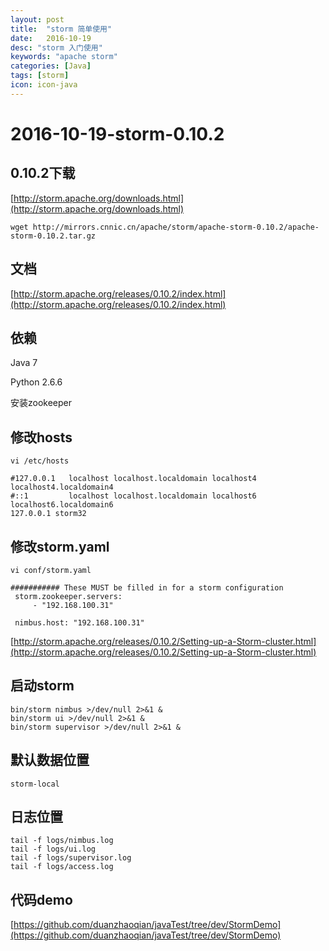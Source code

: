 ```yaml
---
layout: post
title:  "storm 简单使用"
date:   2016-10-19
desc: "storm 入门使用"
keywords: "apache storm"
categories: [Java]
tags: [storm]
icon: icon-java
---
```



# 2016-10-19-storm-0.10.2

<!--
create time: 2016-10-19 11:32:08
Author: 段朝骞
Email: duanzhaoqian@duanzhaoqian.com

categories:[Linux] [Database]  [Java] [HTML]  [Mac] [Life]
icon:fa-linux fa-database icon-java fa-apple

icon http://fizzed.com/oss/font-mfizz
icon http://fontawesome.io/icons/
-->

## 0.10.2下载

[http://storm.apache.org/downloads.html](http://storm.apache.org/downloads.html)

```
wget http://mirrors.cnnic.cn/apache/storm/apache-storm-0.10.2/apache-storm-0.10.2.tar.gz
```

## 文档

[http://storm.apache.org/releases/0.10.2/index.html](http://storm.apache.org/releases/0.10.2/index.html)

## 依赖

Java 7

Python 2.6.6

安装zookeeper

## 修改hosts

```
vi /etc/hosts

#127.0.0.1   localhost localhost.localdomain localhost4 localhost4.localdomain4
#::1         localhost localhost.localdomain localhost6 localhost6.localdomain6
127.0.0.1 storm32
```

## 修改storm.yaml

```
vi conf/storm.yaml

########### These MUST be filled in for a storm configuration
 storm.zookeeper.servers:
     - "192.168.100.31"

 nimbus.host: "192.168.100.31"
```

[http://storm.apache.org/releases/0.10.2/Setting-up-a-Storm-cluster.html](http://storm.apache.org/releases/0.10.2/Setting-up-a-Storm-cluster.html)

## 启动storm

```
bin/storm nimbus >/dev/null 2>&1 &
bin/storm ui >/dev/null 2>&1 &
bin/storm supervisor >/dev/null 2>&1 &
```

## 默认数据位置

```
storm-local
```


## 日志位置

```
tail -f logs/nimbus.log
tail -f logs/ui.log
tail -f logs/supervisor.log
tail -f logs/access.log
```

## 代码demo

[https://github.com/duanzhaoqian/javaTest/tree/dev/StormDemo](https://github.com/duanzhaoqian/javaTest/tree/dev/StormDemo)